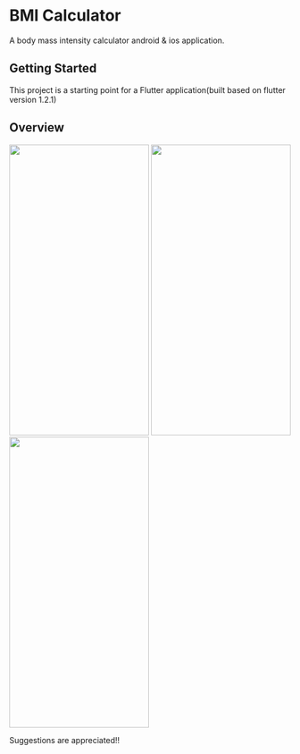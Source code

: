 # BMI Calculator

A body mass intensity calculator android & ios application.

## Getting Started

This project is a starting point for a Flutter application(built based on flutter version 1.2.1)

## Overview

<img src="https://user-images.githubusercontent.com/84156356/129472567-36e7f94d-37c2-432a-bc10-1236b62a8d91.png" width="250" height="520"/>  <img src="https://user-images.githubusercontent.com/84156356/129472556-f5815f4c-f2f8-4107-95e8-3633c99becbd.png" width="250" height="520"/>  <img src="https://user-images.githubusercontent.com/84156356/129472570-de29be50-0cfb-41ad-9f8a-827bd9aa3d45.png" width="250" height="520"/>

Suggestions are appreciated!!


